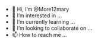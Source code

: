 - 👋 Hi, I’m @More12mary
- 👀 I’m interested in ...
- 🌱 I’m currently learning ...
- 💞️ I’m looking to collaborate on ...
- 📫 How to reach me ...

<!---
More12mary/More12mary is a ✨ special ✨ repository because its `README.md` (this file) appears on your GitHub profile.
You can click the Preview link to take a look at your changes.
--->
